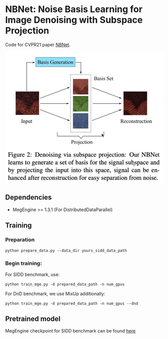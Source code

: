 # NBNet: Noise Basis Learning for Image Denoising with Subspace Projection 

Code for CVPR21 paper [NBNet](https://arxiv.org/abs/2012.15028).



<img src="./Fig/fig2.png" alt="projection_concept" style="zoom:50%;" />

## Dependencies

- MegEngine >= 1.3.1 (For DistributedDataParallel)



## Training

### Preparation

```
python prepare_data.py --data_dir yours_sidd_data_path
```



### Begin training:

For SIDD benchmark,  use:

```
python train_mge.py -d prepared_data_path -n num_gpus
```



For DnD benchmark,  we use MixUp additionally:

```
python train_mge.py -d prepared_data_path -n num_gpus --dnd
```



## Pretrained model

MegEngine checkpoint for SIDD benchmark  can be found [here](https://drive.google.com/file/d/1RPAf9ZJqqq9ePPVTtJRlixX4-h3HJTCc/view?usp=sharing)
